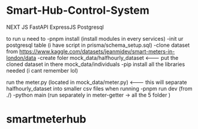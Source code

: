 # Smart-Hub-Control-System

NEXT JS
FastAPI
ExpressJS
Postgresql

to run u need to
-pnpm install (install modules in every services)
-init ur postgresql table (i have script in prisma/schema_setup.sql)
-clone dataset from https://www.kaggle.com/datasets/jeanmidev/smart-meters-in-london/data
-create foler 
mock_data/halfhourly_dataset  <--- put the cloned dataset in there
mock_data/individuals
-pip install all the libraries needed (i cant remember lol)

run the meter.py (located in mock_data/meter.py) <--- this will separate halfhourly_dataset into smaller csv files
when running
-pnpm run dev (from ./)
-python main (run separately in meter-getter -> all the 5 folder )
# smartmeterhub
